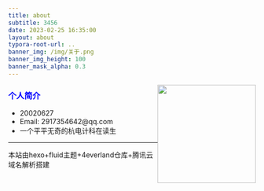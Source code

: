 ```yaml
---
title: about
subtitle: 3456
date: 2023-02-25 16:35:00
layout: about
typora-root-url: ..
banner_img: /img/关于.png
banner_img_height: 100
banner_mask_alpha: 0.3
---
```


<img src="/img/hduLogo.jpg" srcset="/img/loading.gif" lazyload style="float:right;"  width=200px height=200px >
<h3 style="color:blue">个人简介</h3>
<ul>
<li>20020627</li>
<li>Email: 2917354642@qq.com</li>
<li>一个平平无奇的杭电计科在读生</li>
</ul>
<hr>
<p class="note note-info">本站由hexo+fluid主题+4everland仓库+腾讯云域名解析搭建</p>

